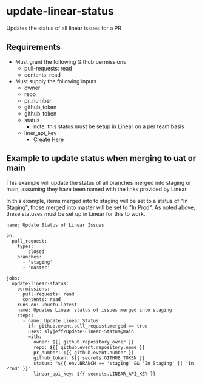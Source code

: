 # update-linear-status
Updates the status of all linear issues for a PR

## Requirements
* Must grant the following Github permissions
  * pull-requests: read
  * contents: read
* Must supply the following inputs
  * owner
  * repo
  * pr_number
  * github_token
  * github_token
  * status
    * note: this status must be setup in Linear on a per team basis
  * liner_api_key
    * [Create Here](https://linear.app/prizepicks/settings/api)

## Example to update status when merging to uat or main 
This example will update the status of all branches merged into staging or main, assuming they have been named with the
links provided by Linear 

In this example, items merged into to staging will be set to a status of "In Staging", those merged into master
will be set to "In Prod". As noted above, these statuses must be set up in Linear for this to work.
```
name: Update Status of Linear Issues

on:
  pull_request:
    types:
      - closed
    branches:
      - 'staging'
      - 'master'

jobs:
  update-linear-status:
    permissions:
      pull-requests: read
      contents: read
    runs-on: ubuntu-latest
    name: Updates Linear status of issues merged into staging
    steps:
      - name: Update Linear Status
        if: github.event.pull_request.merged == true
        uses: slyjeff/Update-Linear-Status@main
        with:
          owner: ${{ github.repository_owner }}
          repo: ${{ github.event.repository.name }}
          pr_number: ${{ github.event.number }}
          github_token: ${{ secrets.GITHUB_TOKEN }}
          status: "${{ env.BRANCH == 'staging' && 'In Staging' || 'In Prod' }}"
          linear_api_key: ${{ secrets.LINEAR_API_KEY }}

```